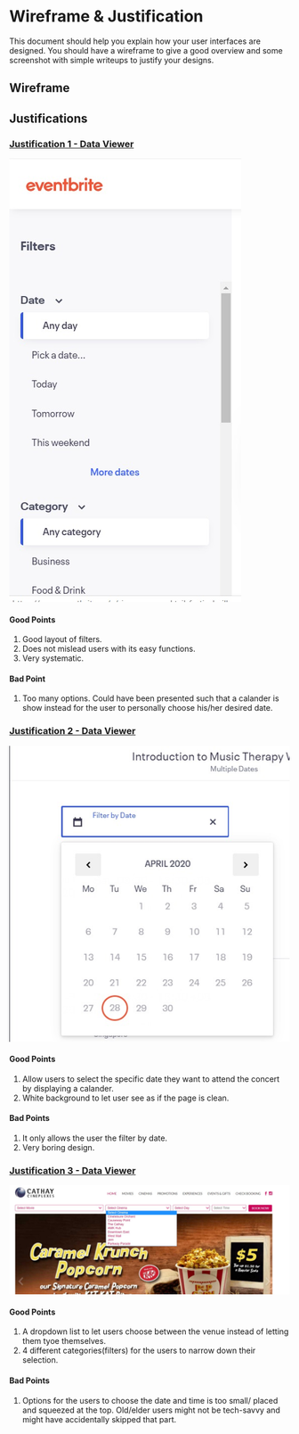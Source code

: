# Wireframe & Justification

This document should help you explain how your user interfaces are designed. You should have a wireframe to give a good overview and some screenshot with simple writeups to justify your designs.

## Wireframe

<!-- ![Wireframe](assets/FSP_Wireframe_Website_blockframe_Data_Viewer.jpeg) -->

## Justifications

### [Justification 1 - Data Viewer](https://www.eventbrite.sg/d/singapore--singapore/events--this-weekend/music-festival/?page=1)

![Justification 1 - Data Viewer](assets/FSP_Justification_Data_Viewer_1.jpeg)

#### Good Points

1. Good layout of filters.
2. Does not mislead users with its easy functions.
3. Very systematic.

#### Bad Point

1. Too many options. Could have been presented such that a calander is show instead for the user to personally choose his/her desired date.

### [Justification 2 - Data Viewer](https://www.eventbrite.sg/e/introduction-to-music-therapy-workshop-tickets-90923830625?aff=ebdssbdestsearch)
![Justificaton 2 - Data Viewer](assets/FSP_Justification_Data_Viewer_2.jpeg)

#### Good Points

1. Allow users to select the specific date they want to attend the concert by displaying a calander.
2. White background to let user see as if the page is clean.

#### Bad Points

1. It only allows the user the filter by date.
2. Very boring design.

### [Justification 3 - Data Viewer](https://www.cathaycineplexes.com.sg/)
![Justification 3 - Data Viewer](assets/FSP_Justification_Data_Viewer_3.jpeg)

#### Good Points

1. A dropdown list to let users choose between the venue instead of letting them tyoe themselves.
2. 4 different categories(filters) for the users to narrow down their selection.

#### Bad Points

1. Options for the users to choose the date and time is too small/ placed and squeezed at the top. Old/elder users might not be tech-savvy and might have accidentally skipped that part.